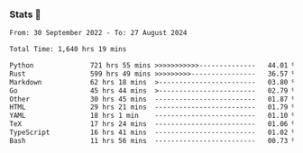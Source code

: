 ### Stats 👋
<!--START_SECTION:waka-->

```txt
From: 30 September 2022 - To: 27 August 2024

Total Time: 1,640 hrs 19 mins

Python              721 hrs 55 mins >>>>>>>>>>>--------------   44.01 %
Rust                599 hrs 49 mins >>>>>>>>>----------------   36.57 %
Markdown            62 hrs 18 mins  >------------------------   03.80 %
Go                  45 hrs 44 mins  >------------------------   02.79 %
Other               30 hrs 45 mins  -------------------------   01.87 %
HTML                29 hrs 21 mins  -------------------------   01.79 %
YAML                18 hrs 1 min    -------------------------   01.10 %
TeX                 17 hrs 24 mins  -------------------------   01.06 %
TypeScript          16 hrs 41 mins  -------------------------   01.02 %
Bash                11 hrs 56 mins  -------------------------   00.73 %
```

<!--END_SECTION:waka-->

<!--
**buhaytza2005/buhaytza2005** is a ✨ _special_ ✨ repository because its `README.md` (this file) appears on your GitHub profile.

Here are some ideas to get you started:

- 🔭 I’m currently working on ...
- 🌱 I’m currently learning ...
- 👯 I’m looking to collaborate on ...
- 🤔 I’m looking for help with ...
- 💬 Ask me about ...
- 📫 How to reach me: ...
- 😄 Pronouns: ...
- ⚡ Fun fact: ...
-->


